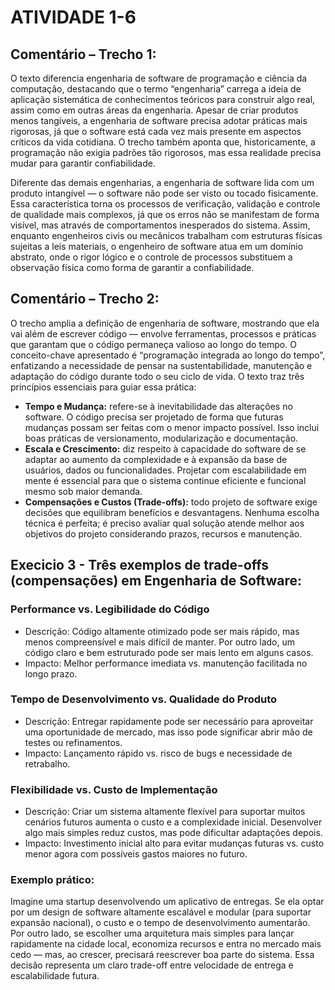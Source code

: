 <h1> ATIVIDADE 1-6</h1>

<h2>Comentário – Trecho 1:</h2>
<p>O texto diferencia engenharia de software de programação e ciência da computação, destacando que o termo “engenharia” carrega a ideia de aplicação sistemática de conhecimentos teóricos para construir algo real, assim como em outras áreas da engenharia. Apesar de criar produtos menos tangíveis, a engenharia de software precisa adotar práticas mais rigorosas, já que o software está cada vez mais presente em aspectos críticos da vida cotidiana. O trecho também aponta que, historicamente, a programação não exigia padrões tão rigorosos, mas essa realidade precisa mudar para garantir confiabilidade.</p>
<p>Diferente das demais engenharias, a engenharia de software lida com um produto intangível — o software não pode ser visto ou tocado fisicamente. Essa característica torna os processos de verificação, validação e controle de qualidade mais complexos, já que os erros não se manifestam de forma visível, mas através de comportamentos inesperados do sistema. Assim, enquanto engenheiros civis ou mecânicos trabalham com estruturas físicas sujeitas a leis materiais, o engenheiro de software atua em um domínio abstrato, onde o rigor lógico e o controle de processos substituem a observação física como forma de garantir a confiabilidade.</p>

<h2>Comentário – Trecho 2:</h2>
<p>O trecho amplia a definição de engenharia de software, mostrando que ela vai além de escrever código — envolve ferramentas, processos e práticas que garantam que o código permaneça valioso ao longo do tempo. O conceito-chave apresentado é “programação integrada ao longo do tempo”, enfatizando a necessidade de pensar na sustentabilidade, manutenção e adaptação do código durante todo o seu ciclo de vida. O texto traz três princípios essenciais para guiar essa prática:</p>

<ul>
  <li><b>Tempo e Mudança:</b> refere-se à inevitabilidade das alterações no software. O código precisa ser projetado de forma que futuras mudanças possam ser feitas com o menor impacto possível. Isso inclui boas práticas de versionamento, modularização e documentação.
</li>
  <li><b>Escala e Crescimento:</b> diz respeito à capacidade do software de se adaptar ao aumento da complexidade e à expansão da base de usuários, dados ou funcionalidades. Projetar com escalabilidade em mente é essencial para que o sistema continue eficiente e funcional mesmo sob maior demanda.</li>
  <li><b>Compensações e Custos (Trade-offs):</b> todo projeto de software exige decisões que equilibram benefícios e desvantagens. Nenhuma escolha técnica é perfeita; é preciso avaliar qual solução atende melhor aos objetivos do projeto considerando prazos, recursos e manutenção.</li>
</ul>

<h2>Execicio 3 - Três exemplos de trade-offs (compensações) em Engenharia de Software:</h2>

<h3>Performance vs. Legibilidade do Código</h3>
<ul>
  <li>Descrição: Código altamente otimizado pode ser mais rápido, mas menos compreensível e mais difícil de manter. Por outro lado, um código claro e bem estruturado pode ser mais lento em alguns casos.</li>
  <li>Impacto: Melhor performance imediata vs. manutenção facilitada no longo prazo.</li>
</ul>

<h3>Tempo de Desenvolvimento vs. Qualidade do Produto</h3>
<ul>
  <li>Descrição: Entregar rapidamente pode ser necessário para aproveitar uma oportunidade de mercado, mas isso pode significar abrir mão de testes ou refinamentos.</li>
  <li>Impacto: Lançamento rápido vs. risco de bugs e necessidade de retrabalho.</li>
</ul>

<h3>Flexibilidade vs. Custo de Implementação</h3>
<ul>
  <li>Descrição: Criar um sistema altamente flexível para suportar muitos cenários futuros aumenta o custo e a complexidade inicial. Desenvolver algo mais simples reduz custos, mas pode dificultar adaptações depois.</li>
  <li>Impacto: Investimento inicial alto para evitar mudanças futuras vs. custo menor agora com possíveis gastos maiores no futuro.</li>
</ul>

<h3>Exemplo prático:</h3>
<p>Imagine uma startup desenvolvendo um aplicativo de entregas. Se ela optar por um design de software altamente escalável e modular (para suportar expansão nacional), o custo e o tempo de desenvolvimento aumentarão. Por outro lado, se escolher uma arquitetura mais simples para lançar rapidamente na cidade local, economiza recursos e entra no mercado mais cedo — mas, ao crescer, precisará reescrever boa parte do sistema. Essa decisão representa um claro trade-off entre velocidade de entrega e escalabilidade futura.</p>

